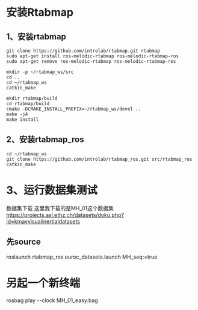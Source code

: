 # 安装Rtabmap 

## 1、安装rtabmap 

```
git clone https://github.com/introlab/rtabmap.git rtabmap 
sudo apt-get install ros-melodic-rtabmap ros-melodic-rtabmap-ros 
sudo apt-get remove ros-melodic-rtabmap ros-melodic-rtabmap-ros 

mkdir -p ~/rtabmap_ws/src 
cd ..      
cd ~/rtabmap_ws                     
catkin_make 

mkdir rtabmap/build 
cd rtabmap/build 
cmake -DCMAKE_INSTALL_PREFIX=~/rtabmap_ws/devel .. 
make -j4 
make install 
```

 

## 2、安装rtabmap_ros 

```
cd ~/rtabmap_ws 
git clone https://github.com/introlab/rtabmap_ros.git src/rtabmap_ros 
catkin_make 
```
# 3、运行数据集测试
数据集下载
这里我下载的是MH_01这个数据集
https://projects.asl.ethz.ch/datasets/doku.php?id=kmavvisualinertialdatasets

先source
----------------------------------
roslaunch rtabmap_ros euroc_datasets.launch MH_seq:=true
# 另起一个新终端
rosbag play --clock MH_01_easy.bag
